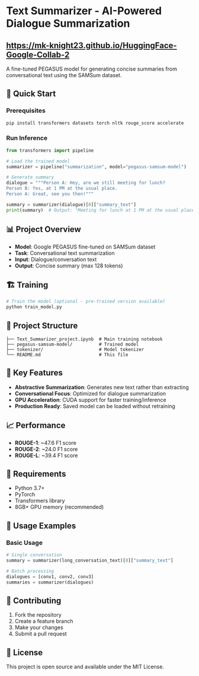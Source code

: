 # Text Summarizer - AI-Powered Dialogue Summarization

## https://mk-knight23.github.io/HuggingFace-Google-Collab-2

A fine-tuned PEGASUS model for generating concise summaries from conversational text using the SAMSum dataset.

## 🚀 Quick Start

### Prerequisites
```bash
pip install transformers datasets torch nltk rouge_score accelerate
```

### Run Inference
```python
from transformers import pipeline

# Load the trained model
summarizer = pipeline("summarization", model="pegasus-samsum-model")

# Generate summary
dialogue = """Person A: Hey, are we still meeting for lunch?
Person B: Yes, at 1 PM at the usual place.
Person A: Great, see you then!"""

summary = summarizer(dialogue)[0]["summary_text"]
print(summary)  # Output: "Meeting for lunch at 1 PM at the usual place."
```

## 📊 Project Overview

- **Model**: Google PEGASUS fine-tuned on SAMSum dataset
- **Task**: Conversational text summarization
- **Input**: Dialogue/conversation text
- **Output**: Concise summary (max 128 tokens)

## 🏗️ Training

```python
# Train the model (optional - pre-trained version available)
python train_model.py
```

## 📁 Project Structure

```
├── Text_Summarizer_project.ipynb  # Main training notebook
├── pegasus-samsum-model/          # Trained model
├── tokenizer/                     # Model tokenizer
└── README.md                      # This file
```

## 🎯 Key Features

- **Abstractive Summarization**: Generates new text rather than extracting
- **Conversational Focus**: Optimized for dialogue summarization
- **GPU Acceleration**: CUDA support for faster training/inference
- **Production Ready**: Saved model can be loaded without retraining

## 📈 Performance

- **ROUGE-1**: ~47.6 F1 score
- **ROUGE-2**: ~24.0 F1 score  
- **ROUGE-L**: ~39.4 F1 score

## 🔧 Requirements

- Python 3.7+
- PyTorch
- Transformers library
- 8GB+ GPU memory (recommended)

## 🚀 Usage Examples

### Basic Usage
```python
# Single conversation
summary = summarizer(long_conversation_text)[0]["summary_text"]

# Batch processing
dialogues = [conv1, conv2, conv3]
summaries = summarizer(dialogues)
```

## 🤝 Contributing

1. Fork the repository
2. Create a feature branch
3. Make your changes
4. Submit a pull request

## 📄 License

This project is open source and available under the MIT License.
